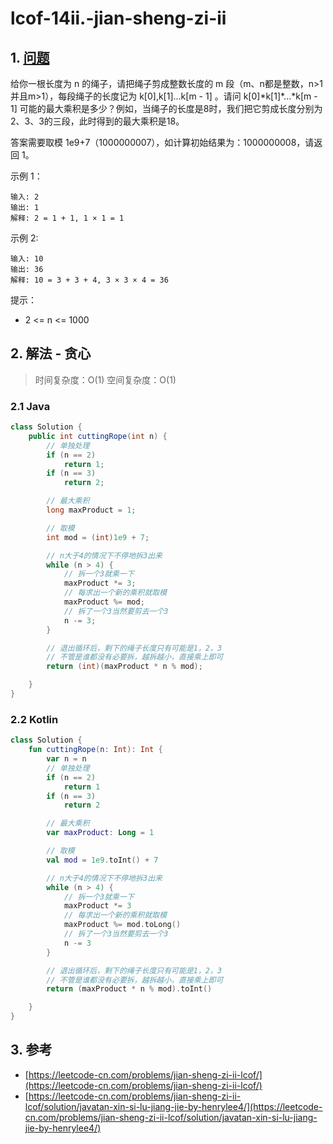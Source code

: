 # lcof-14ii.-jian-sheng-zi-ii

## 1. [问题](https://leetcode-cn.com/problems/jian-sheng-zi-ii-lcof/)

给你一根长度为 n 的绳子，请把绳子剪成整数长度的 m 段（m、n都是整数，n&gt;1并且m&gt;1），每段绳子的长度记为 k\[0\],k\[1\]...k\[m - 1\] 。请问 k\[0\]\*k\[1\]\*...\*k\[m - 1\] 可能的最大乘积是多少？例如，当绳子的长度是8时，我们把它剪成长度分别为2、3、3的三段，此时得到的最大乘积是18。

答案需要取模 1e9+7（1000000007），如计算初始结果为：1000000008，请返回 1。

示例 1：

```text
输入: 2
输出: 1
解释: 2 = 1 + 1, 1 × 1 = 1
```

示例 2:

```text
输入: 10
输出: 36
解释: 10 = 3 + 3 + 4, 3 × 3 × 4 = 36
```

提示：

* 2 &lt;= n &lt;= 1000

## 2. 解法 - 贪心

> 时间复杂度：O\(1\) 空间复杂度：O\(1\)

### 2.1 Java

```java
class Solution {
    public int cuttingRope(int n) {
        // 单独处理
        if (n == 2)
            return 1;
        if (n == 3)
            return 2;

        // 最大乘积
        long maxProduct = 1;

        // 取模
        int mod = (int)1e9 + 7;

        // n大于4的情况下不停地拆3出来
        while (n > 4) {
            // 拆一个3就乘一下
            maxProduct *= 3;
            // 每求出一个新的乘积就取模
            maxProduct %= mod;
            // 拆了一个3当然要剪去一个3
            n -= 3;
        }

        // 退出循环后，剩下的绳子长度只有可能是1，2，3
        // 不管是谁都没有必要拆，越拆越小，直接乘上即可
        return (int)(maxProduct * n % mod);

    }
}
```

### 2.2 Kotlin

```kotlin
class Solution {
    fun cuttingRope(n: Int): Int {
        var n = n
        // 单独处理
        if (n == 2)
            return 1
        if (n == 3)
            return 2

        // 最大乘积
        var maxProduct: Long = 1

        // 取模
        val mod = 1e9.toInt() + 7

        // n大于4的情况下不停地拆3出来
        while (n > 4) {
            // 拆一个3就乘一下
            maxProduct *= 3
            // 每求出一个新的乘积就取模
            maxProduct %= mod.toLong()
            // 拆了一个3当然要剪去一个3
            n -= 3
        }

        // 退出循环后，剩下的绳子长度只有可能是1，2，3
        // 不管是谁都没有必要拆，越拆越小，直接乘上即可
        return (maxProduct * n % mod).toInt()

    }
}
```

## 3. 参考

* [https://leetcode-cn.com/problems/jian-sheng-zi-ii-lcof/](https://leetcode-cn.com/problems/jian-sheng-zi-ii-lcof/)
* [https://leetcode-cn.com/problems/jian-sheng-zi-ii-lcof/solution/javatan-xin-si-lu-jiang-jie-by-henrylee4/](https://leetcode-cn.com/problems/jian-sheng-zi-ii-lcof/solution/javatan-xin-si-lu-jiang-jie-by-henrylee4/)

